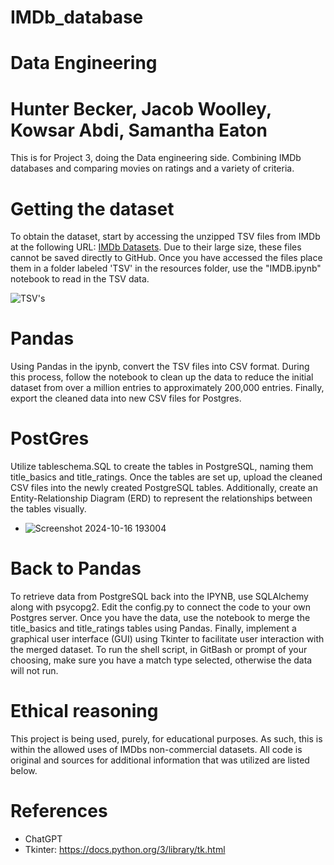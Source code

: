 # IMDb_database
# Data Engineering
# Hunter Becker, Jacob Woolley, Kowsar Abdi, Samantha Eaton
This is for Project 3, doing the Data engineering side. Combining IMDb databases and comparing movies on ratings and a variety of criteria.
# Getting the dataset
  To obtain the dataset, start by accessing the unzipped TSV files from IMDb at the following URL: [IMDb Datasets](https://datasets.imdbws.com/). Due to their large size, these files cannot be saved directly to GitHub. Once you have accessed the files place them in a folder labeled 'TSV' in the resources folder, use the "IMDB.ipynb" notebook to read in the TSV data.

  
  ![TSV's](https://github.com/user-attachments/assets/ff78d1b8-8f4f-4fe7-90ad-9dbb0e3c3f9e)

# Pandas
  Using Pandas in the ipynb, convert the TSV files into CSV format. During this process, follow the notebook to clean up the data to reduce the initial dataset from over a million entries to approximately 200,000 entries. Finally, export the cleaned data into new CSV files for Postgres.
# PostGres
  Utilize tableschema.SQL to create the tables in PostgreSQL, naming them title_basics and title_ratings. Once the tables are set up, upload the cleaned CSV files into the newly created PostgreSQL tables. Additionally, create an Entity-Relationship Diagram (ERD) to represent the relationships between the tables visually.

  
  - ![Screenshot 2024-10-16 193004](https://github.com/user-attachments/assets/ffd747db-46f6-4221-8c16-7471e837e4d0)

# Back to Pandas
  To retrieve data from PostgreSQL back into the IPYNB, use SQLAlchemy along with psycopg2. Edit the config.py to connect the code to your own Postgres server. Once you have the data, use the notebook to merge the title_basics and title_ratings tables using Pandas. Finally, implement a graphical user interface (GUI) using Tkinter to facilitate user interaction with the merged dataset. To run the shell script, in GitBash or prompt of your choosing, make sure you have a match type selected, otherwise the data will not run. 

# Ethical reasoning
This project is being used, purely, for educational purposes. As such, this is within the allowed uses of IMDbs non-commercial datasets. All code is original and sources for additional information that was utilized are listed below. 

# References
- ChatGPT
- Tkinter: https://docs.python.org/3/library/tk.html
